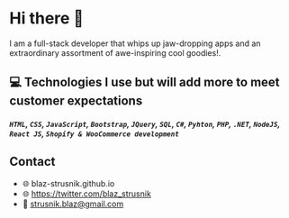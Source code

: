 # Hi there 👋

I am a full-stack developer that whips up jaw-dropping apps and an extraordinary assortment of awe-inspiring cool goodies!.

## :computer: Technologies I use but will add more to meet customer expectations
##### `HTML`, `CSS`, `JavaScript`, `Bootstrap`, `JQuery`, `SQL`, `C#`, `Pyhton`, `PHP`, `.NET`, `NodeJS`, `React JS`, `Shopify & WooCommerce development`

## Contact
* :globe_with_meridians: blaz-strusnik.github.io
* :globe_with_meridians: https://twitter.com/blaz_strusnik
* :email: strusnik.blaz@gmail.com

